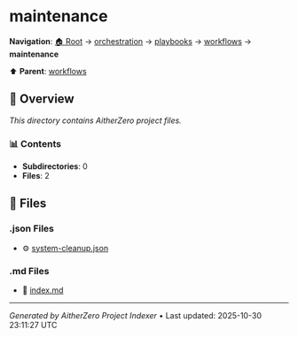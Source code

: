 # maintenance

**Navigation**: [🏠 Root](../../../../index.md) → [orchestration](../../../index.md) → [playbooks](../../index.md) → [workflows](../index.md) → **maintenance**

⬆️ **Parent**: [workflows](../index.md)

## 📖 Overview

*This directory contains AitherZero project files.*

### 📊 Contents

- **Subdirectories**: 0
- **Files**: 2

## 📄 Files

### .json Files

- ⚙️ [system-cleanup.json](./system-cleanup.json)

### .md Files

- 📝 [index.md](./index.md)

---

*Generated by AitherZero Project Indexer* • Last updated: 2025-10-30 23:11:27 UTC

